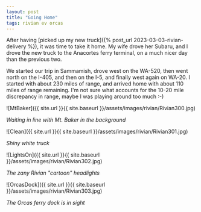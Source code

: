 ```yaml
---
layout: post
title: "Going Home"
tags: rivian ev orcas
---
```


After having [picked up my new truck]({% post_url
2023-03-03-rivian-delivery %}), it was time to take it home.  My wife
drove her Subaru, and I drove the new truck to the Anacortes ferry
terminal, on a much nicer day than the previous two.

We started our trip in Sammamish, drove west on the WA-520, then went
north on the I-405, and then on the I-5, and finally west again on
WA-20. I started with about 230 miles of range, and arrived home with
about 110 miles of range remaining. I'm not sure what accounts for the
10-20 mile discrepancy in range, maybe I was playing around too much
:-)

![MtBaker]({{ site.url }}{{ site.baseurl }}/assets/images/rivian/Rivian300.jpg)

*Waiting in line with Mt. Baker in the background*

![Clean]({{ site.url }}{{ site.baseurl }}/assets/images/rivian/Rivian301.jpg)

*Shiny white truck*

![LightsOn]({{ site.url }}{{ site.baseurl }}/assets/images/rivian/Rivian302.jpg)

*The zany Rivian "cartoon" headlights*

![OrcasDock]({{ site.url }}{{ site.baseurl }}/assets/images/rivian/Rivian303.jpg)

*The Orcas ferry dock is in sight*
